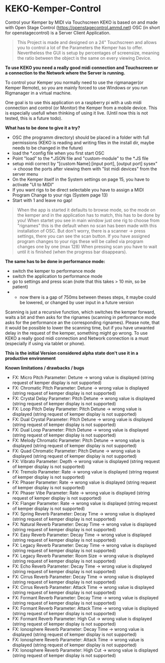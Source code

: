 # KEKO-Kemper-Control
Control your Kemper by MIDI via Touchscreen
KEKO is based on and made with Open Stage Control (https://openstagecontrol.ammd.net)
OSC (in short for openstagecontrol) is a Server Client Application. 

>This Project is made and designed on a 24" Touchscreen and allows you to control a lot of the Parameters the Kemper has to offer.
>Nevertheless the GUI is setup by percentages of screensize, meaning the ratio between the object is the same on every viewing Device.

**To use KEKO you need a really good midi connection and Touchscreen or a connection to the Network where the Server is running.**

To control your Kemper you normally need to use the rigmanager(or Kemper Remote), so you are mainly forced to use Windows or you run Rigmanager in a virtual machine.


One goal is to use this application on a raspberry pi with a usb midi connection and control (or Monitor) the Kemper from a mobile device.
This is especially usefull when thinking of using it live.
(Until now this is not tested, this is a future todo).


**What has to be done to give it a try?**
- OSC (the programm directory) should be placed in a folder with full permissions (KEKO is reading and writing files in the install dir, maybe needs to be changed in the future)
- load the *.config file when you first start OSC
- Point "load" to the *.JSON file and "custom-module" to the *.JS file
- setup midi correct by "[custom Name]:[input port], [output port] sysex" -> choose the ports after viewing them with "list midi devices" from the server menu
- On the Kemper itself in the System settings on page 15, you have to activate "UI to MIDI"
- If you want rigs to be direct selectable you have to assign a MIDI Program Change to your rigs (System page 13)
- Start with 1 and leave no gap!



>When the app is started it defaults to browse mode, so the mode on the kemper and in the application has to match, this has to be done by you!
>When startet you see in main window just one rig to choose from "rignames" this is the default when no scan has been made with this installation of OSC.
But don't worry, there is a scanner -> press settings, there you can see the scan button.
If you have assigned program changes to your rigs these will be called via program changes one by one (max 128)
When pressing scan you have to wait until it is finished (when the progress bar disappears).

**The same has to be done in performance mode:**
- switch the kemper to performance mode
- switch the application to performance mode
- go to settings and press scan (note that this takes > 10 min, so be patient)
- - now there is a gap of 750ms between theses steps, it maybe could be lowered, or changed by user input in a future version

Scanning is just a recursive function, which switches the kemper forward, waits a bit and then asks for the rignames (scanning in performance mode asks for the performance an the corresponding rignames). Please note, that it would be possible to lower the scanning time, but if you have unwanted delay in the request of the kemper, something might go wrong. To use KEKO a really good midi connection and Network connection is a must (especially if using via tablet or phone).
 

**This is the initial Version considered alpha state don't use it in a productive environment**

**Known limitations / drawbacks / bugs**
- FX: Micro Pitch       Parameter: Detune       -> wrong value is displayed (string request of kemper display is not supported)
- FX: Chromatic Pitch   Parameter: Detune       -> wrong value is displayed (string request of kemper display is not supported)
- FX: Crystal Delay     Parameter: Pitch Detune -> wrong value is displayed (string request of kemper display is not supported)
- FX: Loop Pitch Delay  Parameter: Pitch Detune -> wrong value is displayed (string request of kemper display is not supported)
- FX: Dual Crystal      Parameter: Pitch Detune -> wrong value is displayed (string request of kemper display is not supported)
- FX: Dual Loop         Parameter: Pitch Detune -> wrong value is displayed (string request of kemper display is not supported)
- FX: Melody Chromatic  Parameter: Pitch Detune -> wrong value is displayed (string request of kemper display is not supported)
- FX: Quad Chromatic    Parameter: Pitch Detune -> wrong value is displayed (string request of kemper display is not supported)
- FX: Vibrato           Parameter: Depth        -> wrong value is displayed (string request of kemper display is not supported)
- FX: Tremolo           Parameter: Rate         -> wrong value is displayed (string request of kemper display is not supported)
- FX: Phaser            Parameter: Rate         -> wrong value is displayed (string request of kemper display is not supported)
- FX: Phaser Vibe       Parameter: Rate         -> wrong value is displayed (string request of kemper display is not supported)
- FX: Flanger           Parameter: Rate         -> wrong value is displayed (string request of kemper display is not supported)
- FX: Spring Reverb     Parameter: Decay Time   -> wrong value is displayed (string request of kemper display is not supported)
- FX: Natural Reverb    Parameter: Decay Time   -> wrong value is displayed (string request of kemper display is not supported)
- FX: Easy Reverb       Parameter: Decay Time   -> wrong value is displayed (string request of kemper display is not supported)
- FX: Legacy Reverb     Parameter: Decay Time   -> wrong value is displayed (string request of kemper display is not supported)
- FX: Legacy Reverb     Parameter: Room Size    -> wrong value is displayed (string request of kemper display is not supported)
- FX: Echo Reverb       Parameter: Decay Time   -> wrong value is displayed (string request of kemper display is not supported)
- FX: Cirrus Reverb     Parameter: Decay Time   -> wrong value is displayed (string request of kemper display is not supported)
- FX: Cirrus Reverb     Parameter: Attack Time  -> wrong value is displayed (string request of kemper display is not supported)
- FX: Formant Reverb    Parameter: Decay Time   -> wrong value is displayed (string request of kemper display is not supported)
- FX: Formant Reverb    Parameter: Attack Time  -> wrong value is displayed (string request of kemper display is not supported)
- FX: Formant Reverb    Parameter: High Cut     -> wrong value is displayed (string request of kemper display is not supported)
- FX: Ionosphere Reverb Parameter: Decay Time   -> wrong value is displayed (string request of kemper display is not supported)
- FX: Ionosphere Reverb Parameter: Attack Time  -> wrong value is displayed (string request of kemper display is not supported)
- FX: Ionosphere Reverb Parameter: High Cut     -> wrong value is displayed (string request of kemper display is not supported)
